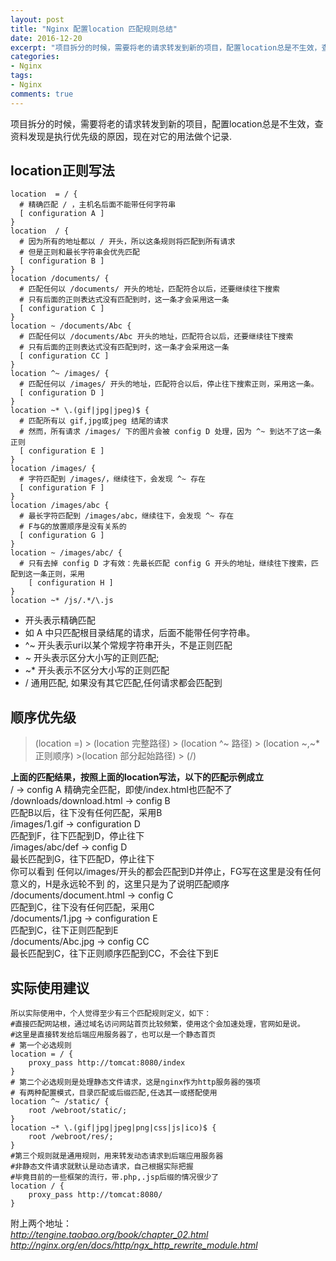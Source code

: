 ```yaml
---
layout: post
title: "Nginx 配置location 匹配规则总结"
date: 2016-12-20
excerpt: "项目拆分的时候，需要将老的请求转发到新的项目，配置location总是不生效，查资料发现是执行优先级的原因，现在对它的用法做个记录"
categories: 
- Nginx
tags: 
- Nginx
comments: true
---
```


项目拆分的时候，需要将老的请求转发到新的项目，配置location总是不生效，查资料发现是执行优先级的原因，现在对它的用法做个记录.

## location正则写法

```vim
location  = / {
  # 精确匹配 / ，主机名后面不能带任何字符串
  [ configuration A ]
}
location  / {
  # 因为所有的地址都以 / 开头，所以这条规则将匹配到所有请求
  # 但是正则和最长字符串会优先匹配
  [ configuration B ]
}
location /documents/ {
  # 匹配任何以 /documents/ 开头的地址，匹配符合以后，还要继续往下搜索
  # 只有后面的正则表达式没有匹配到时，这一条才会采用这一条
  [ configuration C ]
}
location ~ /documents/Abc {
  # 匹配任何以 /documents/Abc 开头的地址，匹配符合以后，还要继续往下搜索
  # 只有后面的正则表达式没有匹配到时，这一条才会采用这一条
  [ configuration CC ]
}
location ^~ /images/ {
  # 匹配任何以 /images/ 开头的地址，匹配符合以后，停止往下搜索正则，采用这一条。
  [ configuration D ]
}
location ~* \.(gif|jpg|jpeg)$ {
  # 匹配所有以 gif,jpg或jpeg 结尾的请求
  # 然而，所有请求 /images/ 下的图片会被 config D 处理，因为 ^~ 到达不了这一条正则
  [ configuration E ]
}
location /images/ {
  # 字符匹配到 /images/，继续往下，会发现 ^~ 存在
  [ configuration F ]
}
location /images/abc {
  # 最长字符匹配到 /images/abc，继续往下，会发现 ^~ 存在
  # F与G的放置顺序是没有关系的
  [ configuration G ]
}
location ~ /images/abc/ {
  # 只有去掉 config D 才有效：先最长匹配 config G 开头的地址，继续往下搜索，匹配到这一条正则，采用
    [ configuration H ]
}
location ~* /js/.*/\.js
```
* 开头表示精确匹配
* 如 A 中只匹配根目录结尾的请求，后面不能带任何字符串。
* ^~ 开头表示uri以某个常规字符串开头，不是正则匹配
* ~ 开头表示区分大小写的正则匹配;
* ~* 开头表示不区分大小写的正则匹配
* / 通用匹配, 如果没有其它匹配,任何请求都会匹配到

## 顺序优先级
>(location =) > (location 完整路径) > (location ^~ 路径) > (location ~,~* 正则顺序)  >(location 部分起始路径) > (/)

**上面的匹配结果，按照上面的location写法，以下的匹配示例成立**  
/ -> config A
精确完全匹配，即使/index.html也匹配不了  
/downloads/download.html -> config B  
匹配B以后，往下没有任何匹配，采用B  
/images/1.gif -> configuration D  
匹配到F，往下匹配到D，停止往下  
/images/abc/def -> config D  
最长匹配到G，往下匹配D，停止往下  
你可以看到 任何以/images/开头的都会匹配到D并停止，FG写在这里是没有任何意义的，H是永远轮不到  的，这里只是为了说明匹配顺序  
/documents/document.html -> config C  
匹配到C，往下没有任何匹配，采用C  
/documents/1.jpg -> configuration E  
匹配到C，往下正则匹配到E  
/documents/Abc.jpg -> config CC  
最长匹配到C，往下正则顺序匹配到CC，不会往下到E  

## 实际使用建议
```
所以实际使用中，个人觉得至少有三个匹配规则定义，如下：
#直接匹配网站根，通过域名访问网站首页比较频繁，使用这个会加速处理，官网如是说。
#这里是直接转发给后端应用服务器了，也可以是一个静态首页
# 第一个必选规则
location = / {
    proxy_pass http://tomcat:8080/index
}
# 第二个必选规则是处理静态文件请求，这是nginx作为http服务器的强项
# 有两种配置模式，目录匹配或后缀匹配,任选其一或搭配使用
location ^~ /static/ {
    root /webroot/static/;
}
location ~* \.(gif|jpg|jpeg|png|css|js|ico)$ {
    root /webroot/res/;
}
#第三个规则就是通用规则，用来转发动态请求到后端应用服务器
#非静态文件请求就默认是动态请求，自己根据实际把握
#毕竟目前的一些框架的流行，带.php,.jsp后缀的情况很少了
location / {
    proxy_pass http://tomcat:8080/
}
```
附上两个地址：  
*http://tengine.taobao.org/book/chapter_02.html*  
*http://nginx.org/en/docs/http/ngx_http_rewrite_module.html*




